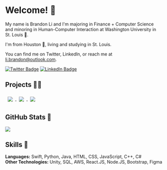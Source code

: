 <h1>Welcome! 👋</h1>
<p>
   My name is Brandon Li and I'm majoring in Finance + Computer Science and minoring in Human-Computer Interaction at Washington University in St. Louis 🐻. 
   
   I'm from Houston 🤠, living and studying in St. Louis.
   
   You can find me on Twitter, LinkedIn, or reach me at li.brandon@outlook.com.
   
   <!--Check out my portfolio if you want to know more.-->
</p>

<!--[![Visits Badge](https://badges.pufler.dev/visits/braydoncoyer/braydoncoyer)](https:braydoncoyer.dev)-->
[![Twitter Badge](https://img.shields.io/badge/Twitter-Profile-informational?style=flat&logo=twitter&logoColor=white&color=1CA2F1)](https://twitter.com/librandon0706)
[![LinkedIn Badge](https://img.shields.io/badge/LinkedIn-Profile-informational?style=flat&logo=linkedin&logoColor=white&color=0D76A8)](https://www.linkedin.com/in/brandonlongli/)
<!--[![CodePen Badge](https://img.shields.io/badge/CodePen-Profile-informational?style=flat&logo=codepen&logoColor=white&color=black)](https://codepen.io/braydoncoyer)-->

<h2>Projects 👨‍💻</h2>
<a href="https://github.com/li-brandon/BearSurvival">
  <img align="center" style="margin:0.5rem" src="https://github-readme-stats.vercel.app/api/pin/?username=li-brandon&repo=BearSurvival"/>
</a>
<a href="https://github.com/li-brandon/li-brandon.github.io">
  <img align="center" style="margin:0.5rem" src="https://github-readme-stats.vercel.app/api/pin/?username=li-brandon&repo=li-brandon.github.io"/>
</a>
<a href="https://github.com/li-brandon/alien-invasion">
  <img align="center" style="margin:0.5rem" src="https://github-readme-stats.vercel.app/api/pin/?username=li-brandon&repo=alien-invasion"/>
</a>

<!--<h2>Blog Posts 📝</h2>-->

<h2>GitHub Stats 💯</h2>

<p>
   <img align="center" src="https://github-readme-stats.vercel.app/api/top-langs/?username=li-brandon&title_color=00FFB5&bg_color=273036&text_color=ffffff" />
</p>

<h2>Skills 💼</h2>
<p>
   <strong>Languages:</strong> Swift, Python, Java, HTML, CSS, JavaScript, C++, C#
   <br>
   <strong>Other Technologies:</strong> Unity, SQL, AWS, React.JS, Node.JS, Bootstrap, Figma
</p>

